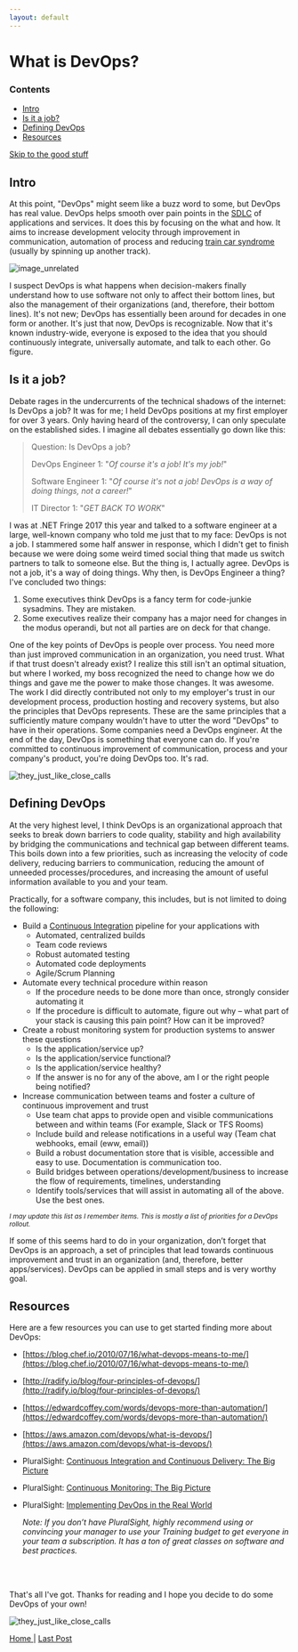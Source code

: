 ```yaml
---
layout: default
---
```


# [](#title-1)What is DevOps?

### Contents
* [Intro](./what-is-devops#title-1)
* [Is it a job?](./what-is-devops#is-devops-a-job-1)
* [Defining DevOps](./what-is-devops#definition-1)
* [Resources](./what-is-devops#resources-1)

[Skip to the good stuff](./what-is-devops#definition-1)

## [](#title-1)Intro

At this point, "DevOps" might seem like a buzz word to some, but DevOps has real value. DevOps helps smooth over pain points in the [SDLC](https://en.wikipedia.org/wiki/Systems_development_life_cycle) of applications and services. It does this by focusing on the what and how. It aims to increase development velocity through improvement in communication, automation of process and reducing [train car syndrome](./what-is-devops/train-car-syndrome) (usually by spinning up another track).

<img src="http://imgur.com/Qp1Mglu.gif" alt="image_unrelated" style="display: block; margin: 0 auto;">

I suspect DevOps is what happens when decision-makers finally understand how to use software not only to affect their bottom lines, but also the management of their organizations (and, therefore, their bottom lines).  It's not new; DevOps has essentially been around for decades in one form or another. It's just that now, DevOps is recognizable. Now that it's known industry-wide, everyone is exposed to the idea that you should continuously integrate, universally automate, and talk to each other. Go figure. 

## [](#is-devops-a-job-1)Is it a job?

Debate rages in the undercurrents of the technical shadows of the internet: Is DevOps a job? It was for me; I held DevOps positions at my first employer for over 3 years. Only having heard of the controversy, I can only speculate on the established sides. I imagine all debates essentially go down like this:

>Question: Is DevOps a job?
>
>DevOps Engineer 1: "*Of course it's a job! It's my job!*"
>
>Software Engineer 1: "*Of course it's not a job! DevOps is a way of doing things, not a career!*"
>
>IT Director 1: "*GET BACK TO WORK*"

I was at .NET Fringe 2017 this year and talked to a software engineer at a large, well-known company who told me just that to my face: DevOps is not a job. I stammered some half answer in response, which I didn't get to finish because we were doing some weird timed social thing that made us switch partners to talk to someone else. But the thing is, I actually agree. DevOps is not a job, it's a way of doing things. Why then, is DevOps Engineer a thing? I've concluded two things:

1. Some executives think DevOps is a fancy term for code-junkie sysadmins. They are mistaken.
2. Some executives realize their company has a major need for changes in the modus operandi, but not all parties are on deck for that change.

One of the key points of DevOps is people over process. You need more than just improved communication in an organization, you need trust. What if that trust doesn't already exist? I realize this still isn't an optimal situation, but where I worked, my boss recognized the need to change how we do things and gave me the power to make those changes. It was awesome. The work I did directly contributed not only to my employer's trust in our development process, production hosting and recovery systems, but also the principles that DevOps represents. These are the same principles that a sufficiently mature company wouldn't have to utter the word "DevOps" to have in their operations. Some companies need a DevOps engineer. At the end of the day, DevOps is something that everyone can do. If you're committed to continuous improvement of communication, process and your company's product, you're doing DevOps too. It's rad.

<img src="http://imgur.com/5iNEBAj.gif" alt="they_just_like_close_calls" style="display: block; margin: 0 auto;">

## [](#definition-1)Defining DevOps
At the very highest level, I think DevOps is an organizational approach that seeks to break down barriers to code quality, stability and high availability by bridging the communications and technical gap between different teams. This boils down into a few priorities, such as increasing the velocity of code delivery, reducing barriers to communication, reducing the amount of unneeded processes/procedures, and increasing the amount of useful information available to you and your team.

Practically, for a software company, this includes, but is not limited to doing the following:

*   Build a [Continuous Integration](https://en.wikipedia.org/wiki/Continuous_integration) pipeline for your applications with
    *   Automated, centralized builds
    *   Team code reviews
    *   Robust automated testing
    *   Automated code deployments
    *   Agile/Scrum Planning
*   Automate every technical procedure within reason
    *   If the procedure needs to be done more than once, strongly consider automating it
    *   If the procedure is difficult to automate, figure out why – what part of your stack is causing this pain point? How can it be improved?
*   Create a robust monitoring system for production systems to answer these questions
    *   Is the application/service up?
    *   Is the application/service functional?
    *   Is the application/service healthy?
    *   If the answer is no for any of the above, am I or the right people being notified?
*   Increase communication between teams and foster a culture of continuous improvement and trust
    *   Use team chat apps to provide open and visible communications between and within teams (For example, Slack or TFS Rooms)
    *   Include build and release notifications in a useful way (Team chat webhooks, email (eww, email))
    *   Build a robust documentation store that is visible, accessible and easy to use. Documentation is communication too.
    *   Build bridges between operations/development/business to increase the flow of requirements, timelines, understanding
    *   Identify tools/services that will assist in automating all of the above. Use the best ones.

<small><i>I may update this list as I remember items. This is mostly a list of priorities for a DevOps rollout.</i></small>

If some of this seems hard to do in your organization, don’t forget that DevOps is an approach, a set of principles that lead towards continuous improvement and trust in an organization (and, therefore, better apps/services). DevOps can be applied in small steps and is very worthy goal.

## [](#resources-1)Resources
Here are a few resources you can use to get started finding more about DevOps:

*   [https://blog.chef.io/2010/07/16/what-devops-means-to-me/](https://blog.chef.io/2010/07/16/what-devops-means-to-me/)
*   [http://radify.io/blog/four-principles-of-devops/](http://radify.io/blog/four-principles-of-devops/)
*   [https://edwardcoffey.com/words/devops-more-than-automation/](https://edwardcoffey.com/words/devops-more-than-automation/)
*   [https://aws.amazon.com/devops/what-is-devops/](https://aws.amazon.com/devops/what-is-devops/)
*   PluralSight: [Continuous Integration and Continuous Delivery: The Big Picture](https://app.pluralsight.com/library/courses/continuous-integration-delivery-big-picture)
*   PluralSight: [Continuous Monitoring: The Big Picture](https://app.pluralsight.com/library/courses/continuous-monitoring-big-picture)
*   PluralSight: [Implementing DevOps in the Real World](https://app.pluralsight.com/library/courses/implementing-devops-real-world)
    
    *Note: If you don’t have PluralSight, highly recommend using or convincing your manager to use your Training budget to get everyone in your team a subscription. It has a ton of great classes on software and best practices.*
    
    <br>
    <br>
That's all I've got. Thanks for reading and I hope you decide to do some DevOps of your own!
<br>

<img src="http://imgur.com/APeZCFZ.gif" alt="they_just_like_close_calls" style="display: block; margin: 0 auto;">

[Home ](../../) | [Last Post](../../)
